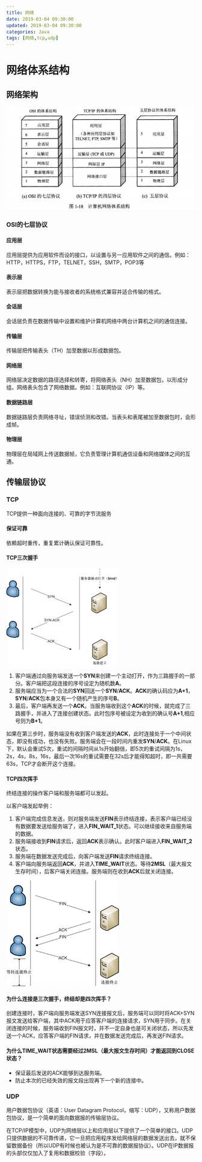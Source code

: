 ```yaml
---
title: 网络
date: 2019-03-04 09:30:00
updated: 2019-03-04 09:30:00
categories: Java
tags: [网络,tcp,udp]
---
```


# 网络体系结构

## 网络架构

![img](/imag/1628186c40210f2e)

<!--more-->

### OSI的七层协议

#### 应用层

应用层提供为应用软件而设的接口，以设置与另一应用软件之间的通信。例如：HTTP，HTTPS，FTP，TELNET，SSH，SMTP，POP3等

#### 表示层

表示层把数据转换为能与接收者的系统格式兼容并适合传输的格式。

#### 会话层

会话层负责在数据传输中设置和维护计算机网络中两台计算机之间的通信连接。

#### 传输层

传输层把传输表头（TH）加至数据以形成数据包。

#### 网络层

网络层决定数据的路径选择和转寄，将网络表头（NH）加至数据包，以形成分组。网络表头包含了网络数据。例如：互联网协议（IP）等。

#### 数据链路层

数据链路层负责网络寻址，错误侦测和改错。当表头和表尾被加至数据包时，会形成帧。

#### 物理层

物理层在局域网上传送数据帧，它负责管理计算机通信设备和网络媒体之间的互通。

## 传输层协议

### TCP

TCP提供一种面向连接的、可靠的字节流服务

#### 保证可靠

依赖超时重传，重复累计确认保证可靠性。

#### TCP三次握手

![1552292299878](/imag/1552292299878.png)

1. 客户端通过向服务端发送一个**SYN**来创建一个主动打开，作为三路握手的一部分。客户端把这段连接的序号设定为随机数**A**。
2. 服务端应当为一个合法的**SYN**回送一个**SYN**/**ACK**。**ACK**的确认码应为**A+1**，**SYN**/**ACK**包本身又有一个随机产生的序号**B**。
3. 最后，客户端再发送一个**ACK**。当服务端收到这个**ACK**的时候，就完成了三路握手，并进入了连接创建状态。此时包序号被设定为收到的确认号**A+1**,相应号则为**B+1**。

如果在第三步时，服务端没有收到客户端发送的**ACK**，此时连接处于一个中间状态，即没有成功，也没有失败。服务端会在一段时间内重发**SYN**/**ACK**。在Linux下，默认会重试5次，重试的间隔时间从1s开始翻倍，即5次的重试间隔为1s，2s，4s，8s，16s，最后一次16s的重试需要在32s后才能得知超时，即一共需要63s，TCP才会断开这个连接。

#### TCP四次挥手

终结连接的操作客户端和服务端都可以发起。

以客户端发起举例：

1. 客户端完成信息发送，则对服务端发送**FIN**表示终结连接，表示客户端已经没有数据要发送给服务端了，进入**FIN_WAIT_1**状态。可以继续接收来自服务端的数据。
2. 服务端接收到**FIN**请求后，返回**ACK**表示确认。此时客户端进入**FIN_WAIT_2**状态。
3. 服务端在数据发送完成后，向客户端发送**FIN**请求终结连接。
4. 客户端向服务端返回**ACK**，并进入**TIME_WAIT**状态。等待**2MSL**（最大报文生存时间），后客户端关闭连接。服务端则在收到**ACK**后就关闭连接。

![Deconnection_TCP](/imag/Deconnection_TCP.png)

#### 为什么连接是三次握手，终结却是四次挥手？

创建连接时，客户端向服务端发送SYN连接报文后，服务端可以同时将ACK+SYN报文发送给客户端，其中ACK用于应答客户端的连接请求，SYN用于同步。在关闭连接的时候，服务端收到FIN报文时，并不一定自身也是可关闭状态，所以先发送一个ACK，应答客户端的FIN请求，并在数据发送完成后，再发送FIN请求。

#### 为什么TIME_WAIT状态需要经过2MSL（最大报文生存时间）才能返回到CLOSE状态？

- 保证最后发送的ACK能够到达服务端。
- 防止本次的已经失效的报文段出现再下一个新的连接中。

### UDP

用户数据包协议（英语：User  Datagram Protocol，缩写：UDP），又称用户数据包协议，是一个简单的面向数据报的传输层协议。

在TCP/IP模型中，UDP为网络层以上和应用层以下提供了一个简单的接口。UDP只提供数据的不可靠传递，它一旦把应用程序发给网络层的数据发送出去，就不保留数据备份（所以UDP有时候也被认为是不可靠的数据报协议）。UDP在IP数据报的头部仅仅加入了复用和数据校验（字段）。